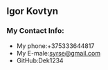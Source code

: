 ## **Igor Kovtyn**

### **My Contact Info:**
 * My phone:+375333644817
 * My E-male:syrse@gmail.com
 * GitHub:Dek1234
 